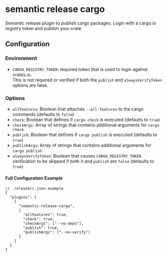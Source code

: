 # semantic release cargo

Semantic release plugin to publish cargo packages.
Login with a cargo.io registry token and publish your crate.

## Configuration

### Environment

- `CARGO_REGISTRY_TOKEN`: required token that is used to login against crates.io.<br>
This is not required or verified if both the `publish` and `alwaysVerifyToken` options are false.

### Options

- `allFeatures`: Boolean that attaches `--all-features` to the cargo commands (defaults to `false`)
- `check`: Boolean that defines if `cargo check` is executed (defaults to `true`)
- `checkArgs`: Array of strings that contains additional arguments for `cargo check`
- `publish`: Boolean that defines if `cargo publish` is executed (defaults to `true`)
- `publishArgs`: Array of strings that contains additional arguments for `cargo publish`
- `alwaysVerifyToken`: Boolean that causes `CARGO_REGISTRY_TOKEN` verification to be skipped if both it and `publish` are `false` (defaults to `true`)

#### Full Configuration Example

```jsonc
// .releaserc.json example
{
  "plugins": [
    [
      "semantic-release-cargo",
      {
        "allFeatures": true,
        "check": true,
        "checkArgs": ["--no-deps"],
        "publish": true,
        "publishArgs": ["--no-verify"]
      }
    ]
  ]
}
```
